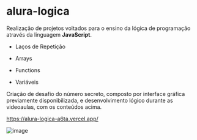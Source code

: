 # alura-logica

Realização de projetos voltados para o ensino da lógica de programação através da linguagem **JavaScript**.

- Laços de Repetição

- Arrays

- Functions

- Variáveis

Criação de desafio do número secreto, composto por interface gráfica previamente disponibilizada, e desenvolvimento lógico durante as videoaulas, com os conteúdos acima.

https://alura-logica-a6ta.vercel.app/

![image](https://github.com/diandrade/alura-logica/assets/81432715/58e89279-78ae-45fd-ab76-f466eee8dd3b)


